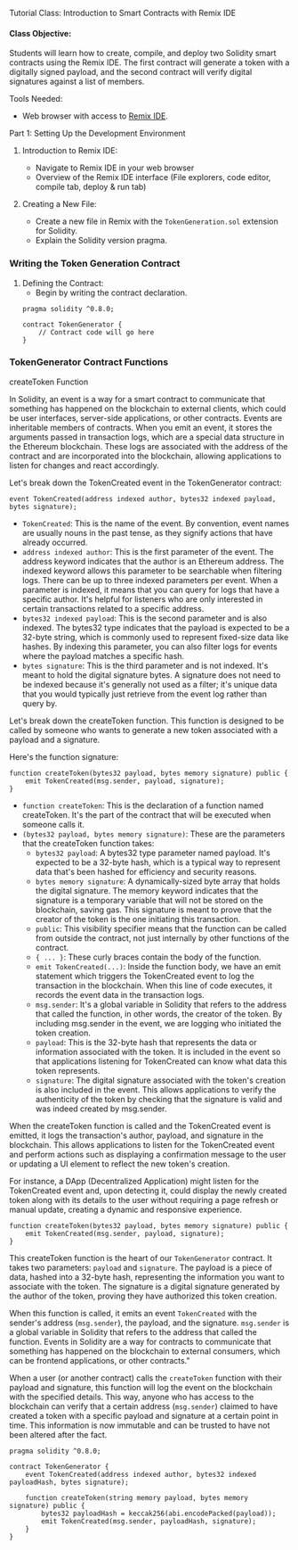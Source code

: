 Tutorial Class: Introduction to Smart Contracts with Remix IDE

#### Class Objective:
Students will learn how to create, compile, and deploy two Solidity smart contracts using the Remix IDE. The first contract will generate a token with a digitally signed payload, and the second contract will verify digital signatures against a list of members.

Tools Needed:
- Web browser with access to [Remix IDE](https://remix.ethereum.org/).

Part 1: Setting Up the Development Environment

1. Introduction to Remix IDE:
   - Navigate to Remix IDE in your web browser
   - Overview of the Remix IDE interface (File explorers, code editor, compile tab, deploy & run tab)

2. Creating a New File:
   - Create a new file in Remix with the `TokenGeneration.sol` extension for Solidity.
   - Explain the Solidity version pragma.

### Writing the Token Generation Contract
1. Defining the Contract:
   - Begin by writing the contract declaration.
   ```solidity
   pragma solidity ^0.8.0;

   contract TokenGenerator {
       // Contract code will go here
   }
   ```
### TokenGenerator Contract Functions
createToken Function

In Solidity, an event is a way for a smart contract to communicate that something has happened on the blockchain to external clients, which could be user interfaces, server-side applications, or other contracts. Events are inheritable members of contracts. When you emit an event, it stores the arguments passed in transaction logs, which are a special data structure in the Ethereum blockchain. These logs are associated with the address of the contract and are incorporated into the blockchain, allowing applications to listen for changes and react accordingly.

Let's break down the TokenCreated event in the TokenGenerator contract:

```
event TokenCreated(address indexed author, bytes32 indexed payload, bytes signature);
```

- `TokenCreated`: This is the name of the event. By convention, event names are usually nouns in the past tense, as they signify actions that have already occurred.
- `address indexed author`: This is the first parameter of the event. The address keyword indicates that the author is an Ethereum address. The indexed keyword allows this parameter to be searchable when filtering logs. There can be up to three indexed parameters per event. When a parameter is indexed, it means that you can query for logs that have a specific author. It's helpful for listeners who are only interested in certain transactions related to a specific address.
- `bytes32 indexed payload`: This is the second parameter and is also indexed. The bytes32 type indicates that the payload is expected to be a 32-byte string, which is commonly used to represent fixed-size data like hashes. By indexing this parameter, you can also filter logs for events where the payload matches a specific hash.
- `bytes signature`: This is the third parameter and is not indexed. It's meant to hold the digital signature bytes. A signature does not need to be indexed because it's generally not used as a filter; it's unique data that you would typically just retrieve from the event log rather than query by.

Let's break down the createToken function. This function is designed to be called by someone who wants to generate a new token associated with a payload and a signature.

Here's the function signature:

```
function createToken(bytes32 payload, bytes memory signature) public {
    emit TokenCreated(msg.sender, payload, signature);
}
```
- `function createToken`: This is the declaration of a function named createToken. It's the part of the contract that will be executed when someone calls it.
- `(bytes32 payload, bytes memory signature)`: These are the parameters that the createToken function takes:
   - `bytes32 payload`: A bytes32 type parameter named payload. It's expected to be a 32-byte hash, which is a typical way to represent data that's been hashed for efficiency and security reasons.
   - `bytes memory signature`: A dynamically-sized byte array that holds the digital signature. The memory keyword indicates that the signature is a temporary variable that will not be stored on the blockchain, saving gas. This signature is meant to prove that the creator of the token is the one initiating this transaction.
   - `public`: This visibility specifier means that the function can be called from outside the contract, not just internally by other functions of the contract.
   - `{ ... }`: These curly braces contain the body of the function.
   - `emit TokenCreated(...)`: Inside the function body, we have an emit statement which triggers the TokenCreated event to log the transaction in the blockchain. When this line of code executes, it records the event data in the transaction logs.
   - `msg.sender`: It's a global variable in Solidity that refers to the address that called the function, in other words, the creator of the token. By including msg.sender in the event, we are logging who initiated the token creation.
   - `payload`: This is the 32-byte hash that represents the data or information associated with the token. It is included in the event so that applications listening for TokenCreated can know what data this token represents.
   - `signature`: The digital signature associated with the token's creation is also included in the event. This allows applications to verify the authenticity of the token by checking that the signature is valid and was indeed created by msg.sender.


When the createToken function is called and the TokenCreated event is emitted, it logs the transaction's author, payload, and signature in the blockchain. This allows applications to listen for the TokenCreated event and perform actions such as displaying a confirmation message to the user or updating a UI element to reflect the new token's creation.

For instance, a DApp (Decentralized Application) might listen for the TokenCreated event and, upon detecting it, could display the newly created token along with its details to the user without requiring a page refresh or manual update, creating a dynamic and responsive experience.

```
function createToken(bytes32 payload, bytes memory signature) public {
    emit TokenCreated(msg.sender, payload, signature);
}
```


This createToken function is the heart of our `TokenGenerator` contract. It takes two parameters: `payload` and `signature`. The payload is a piece of data, hashed into a 32-byte hash, representing the information you want to associate with the token. The signature is a digital signature generated by the author of the token, proving they have authorized this token creation.

When this function is called, it emits an event `TokenCreated` with the sender's address (`msg.sender`), the payload, and the signature. `msg.sender` is a global variable in Solidity that refers to the address that called the function. Events in Solidity are a way for contracts to communicate that something has happened on the blockchain to external consumers, which can be frontend applications, or other contracts."
   
When a user (or another contract) calls the `createToken` function with their payload and signature, this function will log the event on the blockchain with the specified details. This way, anyone who has access to the blockchain can verify that a certain address (`msg.sender`) claimed to have created a token with a specific payload and signature at a certain point in time. This information is now immutable and can be trusted to have not been altered after the fact.


```// SPDX-License-Identifier: MIT
pragma solidity ^0.8.0;

contract TokenGenerator {
    event TokenCreated(address indexed author, bytes32 indexed payloadHash, bytes signature);

    function createToken(string memory payload, bytes memory signature) public {
        bytes32 payloadHash = keccak256(abi.encodePacked(payload));
        emit TokenCreated(msg.sender, payloadHash, signature);
    }
}
```
